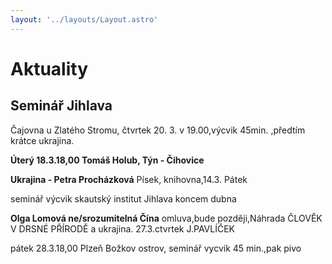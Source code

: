 ```yaml
---
layout: '../layouts/Layout.astro'
---
```


# Aktuality

## Seminář Jihlava
Čajovna u Zlatého Stromu, čtvrtek 20. 3. v 19.00,výcvik 45min. ,předtím krátce ukrajina. 

**Úterý 18.3.18,00 Tomáš Holub, Týn - Čihovice**

**Ukrajina - Petra Procházková**
Písek, knihovna,14.3. Pátek

seminář výcvik skautský institut Jihlava koncem dubna

**Olga Lomová ne/srozumitelná Čína** omluva,bude později,Náhrada ČLOVĚK V DRSNÉ PŘÍRODĚ a  ukrajina.  27.3.ctvrtek J.PAVLÍČEK 

pátek 28.3.18,00 Plzeň Božkov ostrov, seminář vycvik 45 min.,pak pivo











